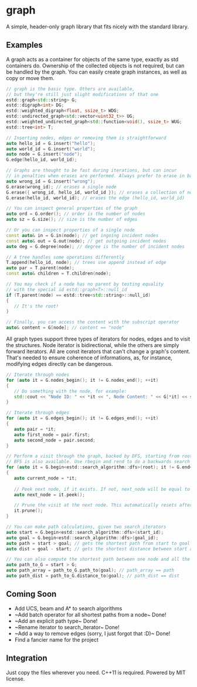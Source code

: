 # graph
A simple, header-only graph library that fits nicely with the standard library.

## Examples
A graph acts as a container for objects of the same type, exactly as std containers do. Ownership of the collected objects is not required, but can be handled by the graph.
You can easily create graph instances, as well as copy or move them.
```cpp
// graph is the basic type. Others are available, 
// but they're still just slight modifications of that one
estd::graph<std::string> G;
estd::digraph<int> DG;
estd::weighted_digraph<float, ssize_t> WDG;
estd::undirected_graph<std::vector<uint32_t>> UG;
estd::weighted_undirected_graph<std::function<void(), ssize_t> WUG;
estd::tree<int> T;

// Inserting nodes, edges or removing them is straightforward
auto hello_id = G.insert("hello");
auto world_id = G.insert("world");
auto node = G.insert("node");
G.edge(hello_id, world_id);

// Graphs are thought to be fast during iterations, but can incur
// in penalties when erases are performed. Always prefer to erase in batch
auto wrong_id = G.insert("wrong");
G.erase(wrong_id); // erases a single node
G.erase({ wrong_id, hello_id, world_id }); // erases a collection of nodes
G.erase(hello_id, world_id); // erases the edge (hello_id, world_id)

// You can inspect general properties of the graph
auto ord = G.order(); // order is the number of nodes
auto sz = G.size(); // size is the number of edges

// Or you can inspect properties of a single node
const auto& in = G.in(node); // get ingoing incident nodes
const auto& out = G.out(node); // get outgoing incident nodes
auto deg = G.degree(node); // degree is the number of incident nodes

// A tree handles some operations differently
T.append(hello_id, node); // trees use append instead of edge
auto par = T.parent(node);
const auto& children = T.children(node);

// You may check if a node has no parent by testing equality
// with the special id estd::graph<T>::null_id
if (T.parent(node) == estd::tree<std::string>::null_id)
{
   // It's the root!
}

// Finally, you can access the content with the subscript operator
auto& content = G[node]; // content == "node"
```
All graph types support three types of iterators for nodes, edges and to visit the structures. Node iterator is bidirectional, while the others are simply forward iterators.
All are const iterators that can't change a graph's content. That's needed to ensure coherence of informations, as, for instance, modifying edges directly can be dangerous.
```cpp
// Iterate through nodes
for (auto it = G.nodes_begin(); it != G.nodes_end(); ++it)
{
   // Do something with the node, for example:
   std::cout << "Node ID: " << *it << ", Node Content: " << G[*it] << std::endl;
}

// Iterate through edges
for (auto it = G.edges_begin(); it != G.edges_end(); ++it)
{
   auto pair = *it;
   auto first_node = pair.first;
   auto second_node = pair.second;
}

// Perform a visit through the graph, backed by DFS, starting from root id.
// BFS is also available. Use rbegin and rend to do a backwards search 
for (auto it = G.begin<estd::search_algorithm::dfs>(root); it != G.end<estd::search_algorithm::dfs>(); ++it)
{
   auto current_node = *it;
   
   // Peek next node, if it exists. If not, next_node will be equal to null_id
   auto next_node = it.peek();

   // Prune the visit at the next node. This automatically resets after first use
   it.prune();
}

// You can make path calculations, given two search_iterators
auto start = G.begin<estd::search_algorithm::dfs>(start_id);
auto goal = G.begin<estd::search_algorithm::dfs>(goal_id);
auto path = start > goal; // gets the shortest path from start to goal
auto dist = goal - start; // gets the shortest distance between start and goal

// You can also compute the shortest path between one node and all the others.
auto path_to_G = start > G;
auto path_array = path_to_G.path_to(goal); // path_array == path
auto path_dist = path_to_G.distance_to(goal); // path_dist == dist
```

## Coming Soon
- Add UCS, beam and A* to search algorithms
- ~Add batch operator for all shortest paths from a node~ Done!
- ~Add an explicit path type~ Done!
- ~Rename iterator to search_iterator~ Done!
- ~Add a way to remove edges (sorry, I just forgot that :D)~ Done!
- Find a fancier name for the project

## Integration
Just copy the files wherever you need. C++11 is required. Powered by MIT license.
